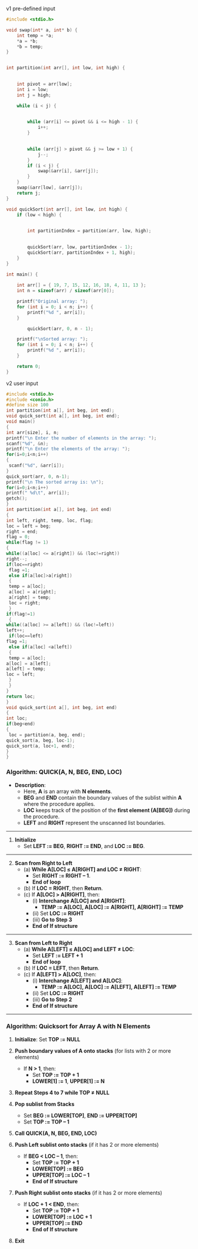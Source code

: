v1 pre-defined input
```c
#include <stdio.h>

void swap(int* a, int* b) {
    int temp = *a;
    *a = *b;
    *b = temp;
}


int partition(int arr[], int low, int high) {

    
    int pivot = arr[low];
    int i = low;
    int j = high;

    while (i < j) {

        
        while (arr[i] <= pivot && i <= high - 1) {
            i++;
        }

        
        while (arr[j] > pivot && j >= low + 1) {
            j--;
        }
        if (i < j) {
            swap(&arr[i], &arr[j]);
        }
    }
    swap(&arr[low], &arr[j]);
    return j;
}

void quickSort(int arr[], int low, int high) {
    if (low < high) {

        
        int partitionIndex = partition(arr, low, high);

        
        quickSort(arr, low, partitionIndex - 1);
        quickSort(arr, partitionIndex + 1, high);
    }
}

int main() {
  
    int arr[] = { 19, 7, 15, 12, 16, 18, 4, 11, 13 };
    int n = sizeof(arr) / sizeof(arr[0]);

    printf("Original array: ");
    for (int i = 0; i < n; i++) {
        printf("%d ", arr[i]);
    }

        quickSort(arr, 0, n - 1);

    printf("\nSorted array: ");
    for (int i = 0; i < n; i++) {
        printf("%d ", arr[i]);
    }

    return 0;
}
```

v2 user input
```c
#include <stdio.h>
#include <conio.h>
#define size 100
int partition(int a[], int beg, int end);
void quick_sort(int a[], int beg, int end);
void main()
{
int arr[size], i, n;
printf("\n Enter the number of elements in the array: ");
scanf("%d", &n);
printf("\n Enter the elements of the array: ");
for(i=0;i<n;i++)
{
 scanf("%d", &arr[i]);
}
quick_sort(arr, 0, n-1);
printf("\n The sorted array is: \n");
for(i=0;i<n;i++)
printf(" %d\t", arr[i]);
getch();
}
int partition(int a[], int beg, int end)
{
int left, right, temp, loc, flag;
loc = left = beg;
right = end;
flag = 0;
while(flag != 1)
{
while((a[loc] <= a[right]) && (loc!=right))
right--;
if(loc==right)
 flag =1;
 else if(a[loc]>a[right])
 {
 temp = a[loc];
 a[loc] = a[right];
 a[right] = temp;
 loc = right;
 }
if(flag!=1)
 {
while((a[loc] >= a[left]) && (loc!=left))
left++;
 if(loc==left)
flag =1;
 else if(a[loc] <a[left])
 {
 temp = a[loc];
a[loc] = a[left];
a[left] = temp;
loc = left;
 }
 }
}
return loc;
}
void quick_sort(int a[], int beg, int end)
{
int loc;
if(beg<end)
{
 loc = partition(a, beg, end);
quick_sort(a, beg, loc-1);
quick_sort(a, loc+1, end);
}
}

```

### Algorithm: QUICK(A, N, BEG, END, LOC)

- **Description**: 
  - Here, **A** is an array with **N elements**.
  - **BEG** and **END** contain the boundary values of the sublist within **A** where the procedure applies.
  - **LOC** keeps track of the position of the **first element (A[BEG])** during the procedure.
  - **LEFT** and **RIGHT** represent the unscanned list boundaries.

---

1. **Initialize**  
   - Set **LEFT := BEG**, **RIGHT := END**, and **LOC := BEG**.

---

2. **Scan from Right to Left**  
   - (a) **While A[LOC] ≤ A[RIGHT] and LOC ≠ RIGHT**:
       - Set **RIGHT := RIGHT – 1**.
       - **End of loop**
   - (b) If **LOC = RIGHT**, then **Return**.
   - (c) If **A[LOC] > A[RIGHT]**, then:
     - (i) **Interchange A[LOC] and A[RIGHT]**:
       - **TEMP := A[LOC], A[LOC] := A[RIGHT], A[RIGHT] := TEMP**
     - (ii) Set **LOC := RIGHT**
     - (iii) **Go to Step 3**
     - **End of If structure**

---

3. **Scan from Left to Right**  
   - (a) **While A[LEFT] ≤ A[LOC] and LEFT ≠ LOC**:
       - Set **LEFT := LEFT + 1**
       - **End of loop**
   - (b) If **LOC = LEFT**, then **Return**.
   - (c) If **A[LEFT] > A[LOC]**, then:
     - (i) **Interchange A[LEFT] and A[LOC]**:
       - **TEMP := A[LOC], A[LOC] := A[LEFT], A[LEFT] := TEMP**
     - (ii) Set **LOC := RIGHT**
     - (iii) **Go to Step 2**
     - **End of If structure**

---

### Algorithm: Quicksort for Array A with N Elements

1. **Initialize**: Set **TOP := NULL**

2. **Push boundary values of A onto stacks** (for lists with 2 or more elements)
   - If **N > 1**, then:
     - Set **TOP := TOP + 1**
     - **LOWER[1] := 1**, **UPPER[1] := N**

3. **Repeat Steps 4 to 7 while TOP ≠ NULL**

4. **Pop sublist from Stacks**
   - Set **BEG := LOWER[TOP]**, **END := UPPER[TOP]**
   - Set **TOP := TOP – 1**

5. **Call QUICK(A, N, BEG, END, LOC)**

6. **Push Left sublist onto stacks** (if it has 2 or more elements)
   - If **BEG < LOC – 1**, then:
     - Set **TOP := TOP + 1**
     - **LOWER[TOP] := BEG**
     - **UPPER[TOP] := LOC – 1**
     - **End of If structure**

7. **Push Right sublist onto stacks** (if it has 2 or more elements)
   - If **LOC + 1 < END**, then:
     - Set **TOP := TOP + 1**
     - **LOWER[TOP] := LOC + 1**
     - **UPPER[TOP] := END**
     - **End of If structure**

8. **Exit**